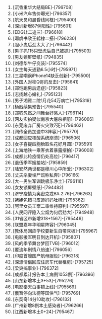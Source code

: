 
1. [沉香重华大结局BE]-[796708]
1. [小米汽车售价曝光]-[796357]
1. [航天员和晨昏线同框]-[795400]
1. [深圳新增87例阳性]-[795601]
1. [EDG让二追三]-[796618]
1. [曝虞书欣王鹤棣二搭]-[796230]
1. [胆小鬼后劲太大了]-[796442]
1. [男子抓115只壁虎后自己被抓]-[795503]
1. [男友锁屏壁纸]-[794835]
1. [刘德华牛仔变装]-[795574]
1. [女生每天通勤6.5小时]-[795971]
1. [三星嘲讽iPhone14缺乏创新]-[795500]
1. [外国人对栓Q哥的反击]-[795641]
1. [郑恺跑男后遗症]-[795823]
1. [志扬越心婚礼]-[795123]
1. [男子湘雅二院1月花54万病亡]-[795319]
1. [杨戬续集预告]-[795540]
1. [郑钧忽然之间舞台好感人]-[796114]
1. [网友实拍疑似南京大屠杀相册]-[796066]
1. [东莞废弃厂房火灾致7死]-[796462]
1. [网传全员加速中3阵容]-[795770]
1. [成都回应核酸系统崩溃]-[796506]
1. [女子喜提四胞胎取名花好月圆]-[795591]
1. [上海地铁一乘客衣着暴露摆拍]-[796008]
1. [成都此轮疫情仍处高位]-[796417]
1. [退伍季军嫂接站]-[795859]
1. [陆安然两世都是穆川心中所爱]-[796302]
1. [丈夫杀妻埋尸谎称私奔]-[796166]
1. [大一男生军训跳极乐净土]-[796116]
1. [女友锁屏壁纸]-[794482]
1. [济宁疫情为奥密克戎BA.2.76]-[796263]
1. [姥姥包错书皮遭妈妈吐槽]-[795362]
1. [阿里女员工案二审维持原判]-[795597]
1. [人民网评隐入尘烟为何后劲大]-[794948]
1. [31省区市新增318+1567]-[795446]
1. [联盟嘉年华明星阵容]-[796045]
1. [教体局回应学校要新生自带床板]-[795967]
1. [电影援军明日到达开机]-[795807]
1. [风的季节舞台梦回TVB]-[796012]
1. [覆流年剧情八倍速]-[796056]
1. [印度首艘国产航母服役]-[796218]
1. [深漂情侣回应住房车代替租房]-[795725]
1. [梁爽搞事业]-[796372]
1. [成都累计报告本土病例1053例]-[796396]
1. [山东新增本土3+53]-[795276]
1. [电影奉天白事铺上线]-[795569]
1. [俄暂停向法德等国供气]-[795769]
1. [东契奇14分10助攻]-[796132]
1. [广州新增8例本土感染者]-[796266]
1. [江西新增本土0+24]-[795467]